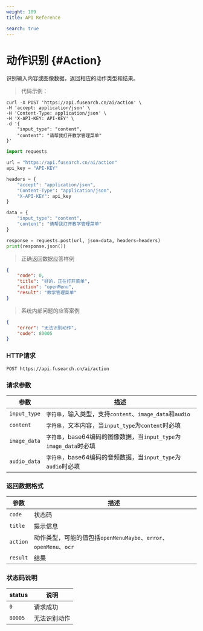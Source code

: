 ```yaml
---
weight: 109
title: API Reference

search: true
---
```


# 动作识别 {#Action}

识别输入内容或图像数据，返回相应的动作类型和结果。

> 代码示例：

```shell
curl -X POST 'https://api.fusearch.cn/ai/action' \
-H 'accept: application/json' \
-H 'Content-Type: application/json' \
-H 'X-API-KEY: API-KEY' \
-d '{
    "input_type": "content",
    "content": "请帮我打开教学管理菜单"
}'
```

```python
import requests

url = "https://api.fusearch.cn/ai/action"
api_key = "API-KEY"

headers = {
    "accept": "application/json",
    "Content-Type": "application/json",
    "X-API-KEY": api_key
}

data = {
    "input_type": "content",
    "content": "请帮我打开教学管理菜单"
}

response = requests.post(url, json=data, headers=headers)
print(response.json())
```

> 正确返回数据应答样例

```json
{
    "code": 0,
    "title": "好的，正在打开菜单",
    "action": "openMenu",
    "result": "教学管理菜单"
}
```

> 系统内部问题的应答案例

```json
{
    "error": "无法识别动作",
    "code": 80005
}
```

### HTTP请求

`POST https://api.fusearch.cn/ai/action`

### 请求参数

| 参数           | 描述                                                         |
|----------------|--------------------------------------------------------------|
| `input_type`   | `字符串`，输入类型，支持`content`、`image_data`和`audio` |
| `content`      | `字符串`，文本内容，当`input_type`为`content`时必填 |
| `image_data`   | `字符串`，base64编码的图像数据，当`input_type`为`image_data`时必填 |
| `audio_data`   | `字符串`，base64编码的音频数据，当`input_type`为`audio`时必填 |

### 返回数据格式

参数 | 描述
--------- | -------
`code` | 状态码
`title` | 提示信息
`action` | 动作类型，可能的值包括`openMenuMaybe`、`error`、`openMenu`、`ocr`
`result` | 结果

### 状态码说明

status | 说明
--------- | -------
`0` | 请求成功
`80005` | 无法识别动作
